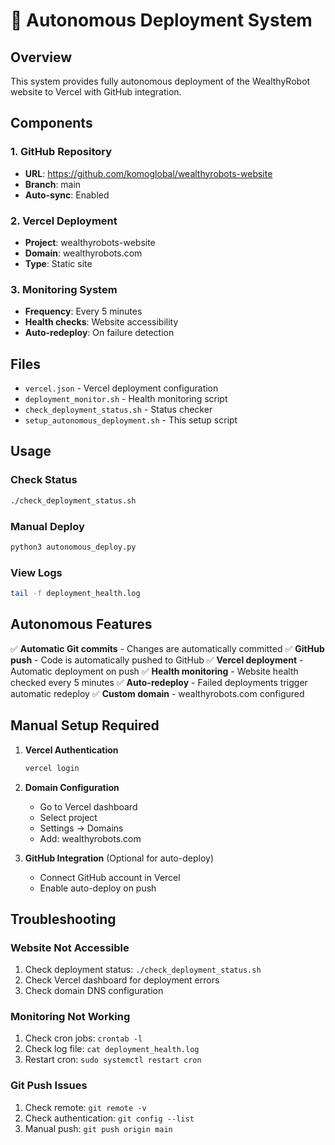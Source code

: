 # 🚀 Autonomous Deployment System

## Overview
This system provides fully autonomous deployment of the WealthyRobot website to Vercel with GitHub integration.

## Components

### 1. GitHub Repository
- **URL**: https://github.com/komoglobal/wealthyrobots-website
- **Branch**: main
- **Auto-sync**: Enabled

### 2. Vercel Deployment
- **Project**: wealthyrobots-website
- **Domain**: wealthyrobots.com
- **Type**: Static site

### 3. Monitoring System
- **Frequency**: Every 5 minutes
- **Health checks**: Website accessibility
- **Auto-redeploy**: On failure detection

## Files
- `vercel.json` - Vercel deployment configuration
- `deployment_monitor.sh` - Health monitoring script
- `check_deployment_status.sh` - Status checker
- `setup_autonomous_deployment.sh` - This setup script

## Usage

### Check Status
```bash
./check_deployment_status.sh
```

### Manual Deploy
```bash
python3 autonomous_deploy.py
```

### View Logs
```bash
tail -f deployment_health.log
```

## Autonomous Features

✅ **Automatic Git commits** - Changes are automatically committed
✅ **GitHub push** - Code is automatically pushed to GitHub
✅ **Vercel deployment** - Automatic deployment on push
✅ **Health monitoring** - Website health checked every 5 minutes
✅ **Auto-redeploy** - Failed deployments trigger automatic redeploy
✅ **Custom domain** - wealthyrobots.com configured

## Manual Setup Required

1. **Vercel Authentication**
   ```bash
   vercel login
   ```

2. **Domain Configuration**
   - Go to Vercel dashboard
   - Select project
   - Settings → Domains
   - Add: wealthyrobots.com

3. **GitHub Integration** (Optional for auto-deploy)
   - Connect GitHub account in Vercel
   - Enable auto-deploy on push

## Troubleshooting

### Website Not Accessible
1. Check deployment status: `./check_deployment_status.sh`
2. Check Vercel dashboard for deployment errors
3. Check domain DNS configuration

### Monitoring Not Working
1. Check cron jobs: `crontab -l`
2. Check log file: `cat deployment_health.log`
3. Restart cron: `sudo systemctl restart cron`

### Git Push Issues
1. Check remote: `git remote -v`
2. Check authentication: `git config --list`
3. Manual push: `git push origin main`
